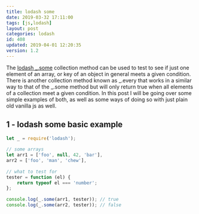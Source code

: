 ```yaml
---
title: lodash some
date: 2019-03-32 17:11:00
tags: [js,lodash]
layout: post
categories: lodash
id: 408
updated: 2019-04-01 12:20:35
version: 1.2
---
```


The [lodash \_.some](https://lodash.com/docs/4.17.11#some) collection method can be used to test to see if just one element of an array, or key of an object in general meets a given condition. There is another collection method known as \_.every that works in a similar way to that of the \_.some method but will only return true when all elements of a collection meet a given condition. In this post I will be going over some simple examples of both, as well as some ways of doing so with just plain old vanilla js as well.

<!-- more -->

## 1 - lodash some basic example

```js
let _ = require('lodash');
 
// some arrays
let arr1 = ['foo', null, 42, 'bar'],
arr2 = ['foo', 'man', 'chew'],
 
// what to test for
tester = function (el) {
    return typeof el === 'number';
};
 
console.log(_.some(arr1, tester)); // true
console.log(_.some(arr2, tester)); // false
```